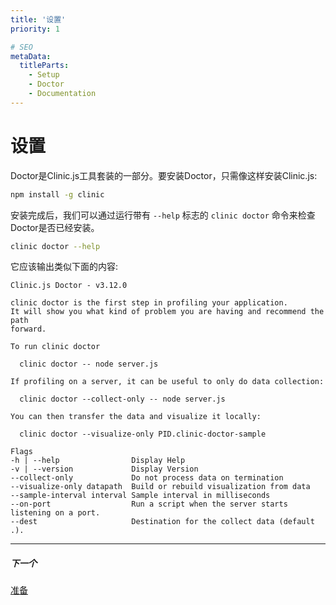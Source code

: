 ```yaml
---
title: '设置'
priority: 1

# SEO
metaData:
  titleParts:
    - Setup
    - Doctor
    - Documentation
---
```


# 设置

Doctor是Clinic.js工具套装的一部分。要安装Doctor，只需像这样安装Clinic.js:

```bash
npm install -g clinic
```

安装完成后，我们可以通过运行带有 `--help` 标志的 `clinic doctor` 命令来检查Doctor是否已经安装。

```bash
clinic doctor --help
```

它应该输出类似下面的内容:

```
Clinic.js Doctor - v3.12.0

clinic doctor is the first step in profiling your application.
It will show you what kind of problem you are having and recommend the path
forward.

To run clinic doctor

  clinic doctor -- node server.js

If profiling on a server, it can be useful to only do data collection:

  clinic doctor --collect-only -- node server.js

You can then transfer the data and visualize it locally:

  clinic doctor --visualize-only PID.clinic-doctor-sample

Flags
-h | --help                Display Help
-v | --version             Display Version
--collect-only             Do not process data on termination
--visualize-only datapath  Build or rebuild visualization from data
--sample-interval interval Sample interval in milliseconds
--on-port                  Run a script when the server starts listening on a port.
--dest                     Destination for the collect data (default .).
```

---

##### 下一个

[准备](/documentation/doctor/02-getting-ready/)
